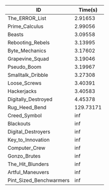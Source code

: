 |ID|Time(s)|
|-|-|
|The_ERROR_List|2.91653|
|Prime_Calculus|2.99056|
|Beasts|3.09558|
|Rebooting_Rebels|3.13995|
|Byte_Mechanics|3.17602|
|Grapevine_Squad|3.19046|
|Pseudo_Boom|3.19967|
|Smalltalk_Dribble|3.27308|
|Loose_Screws|3.40391|
|Hackerjacks|3.40583|
|Digitally_Destroyed|4.45378|
|Rug_Heed_Bend|129.73171|
|Creed_Symbol|inf|
|Blackouts|inf|
|Digital_Destroyers|inf|
|Key_to_Innovation|inf|
|Computer_Crew|inf|
|Gonzo_Brutes|inf|
|The_Hit_Blunders|inf|
|Artful_Maneuvers|inf|
|Pint_Sized_Benchwarmers|inf|
